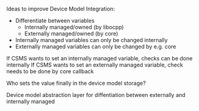 
Ideas to improve Device Model Integration:
* Differentiate between variables
  * Internally managed/owned (by libocpp)
  * Externally managed/owned (by core)
* Internally managed variables can only be changed internally
* Externally managed variables can only be changed by e.g. core

If CSMS wants to set an internally managed variable, checks can be done internally
If CSMS wants to set an externally managed variable, check needs to be done by core callback

Who sets the value finally in the device model storage?

Device model abstraction layer for diffentiation between externally and internally managed

